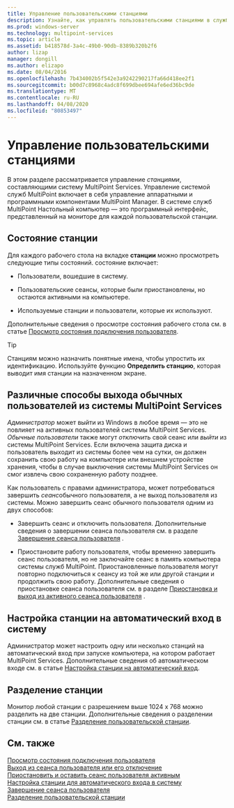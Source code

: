 ```yaml
---
title: Управление пользовательскими станциями
description: Узнайте, как управлять пользовательскими станциями в службах MultiPoint.
ms.prod: windows-server
ms.technology: multipoint-services
ms.topic: article
ms.assetid: b418578d-3a4c-49b0-90db-8389b320b2f6
author: lizap
manager: dongill
ms.author: elizapo
ms.date: 08/04/2016
ms.openlocfilehash: 7b434002b5f542e3a9242290217fa66d418ee2f1
ms.sourcegitcommit: b00d7c8968c4adc8f699dbee694afe6ed36bc9de
ms.translationtype: MT
ms.contentlocale: ru-RU
ms.lasthandoff: 04/08/2020
ms.locfileid: "80853497"
---
```

# <a name="manage-user-stations"></a>Управление пользовательскими станциями
В этом разделе рассматривается управление *станциями*, составляющими систему MultiPoint Services. Управление системой служб MultiPoint включает в себя управление аппаратными и программными компонентами MultiPoint Manager. В системе служб MultiPoint Настольный компьютер — это программный интерфейс, представленный на мониторе для каждой пользовательской станции.  
  
## <a name="station-status"></a>Состояние станции  
Для каждого рабочего стола на вкладке **станции** можно просмотреть следующие типы состояний. состояние включает:  
  
-   Пользователи, вошедшие в систему.  
  
-   Пользовательские сеансы, которые были приостановлены, но остаются активными на компьютере.  
  
-   Используемые станции и пользователи, которые их используют.  
  
Дополнительные сведения о просмотре состояния рабочего стола см. в статье [Просмотр состояния подключения пользователя](View-User-Connection-Status.md).  

>[!TIP] 
> Станциям можно назначить понятные имена, чтобы упростить их идентификацию. Используйте функцию **Определить станцию**, которая выводит имя станции на назначенном экране.
  
## <a name="different-ways-to-log-standard-users-off-of-the-multipoint-services-system"></a>Различные способы выхода обычных пользователей из системы MultiPoint Services  
*Администратор* может выйти из Windows в любое время — это не повлияет на активных пользователей системы MultiPoint Services. *Обычные пользователи* также могут *отключить* свой сеанс или *выйти* из системы MultiPoint Services. Если включена защита диска и пользователь выходит из системы более чем на сутки, он должен сохранить свою работу на компьютере или внешнем устройстве хранения, чтобы в случае выключения системы MultiPoint Services он смог извлечь свою сохраненную работу позднее.  
  
Как пользователь с правами администратора, может потребоваться завершить *сеанс*обычного пользователя, а не выход пользователя из системы. Можно завершить сеанс обычного пользователя одним из двух способов:  
  
-   Завершить сеанс и отключить пользователя. Дополнительные сведения о завершении сеанса пользователя см. в разделе [Завершение сеанса пользователя](End-a-User-Session.md) .  
  
-   Приостановите работу пользователя, чтобы временно завершить сеанс пользователя, но не заключайте сеанс в память компьютера системы служб MultiPoint. Приостановленные пользователя могут повторно подключиться к сеансу из той же или другой станции и продолжить свою работу. Дополнительные сведения о приостановке сеанса пользователя см. в разделе [Приостановка и выход из активного сеанса пользователя](Suspend-and-Leave-User-Session-Active.md) .  
  
## <a name="set-a-station-to-automatically-log-on"></a>Настройка станции на автоматический вход в систему  
Администратор может настроить одну или несколько станций на автоматический вход при запуске компьютера, на котором работает MultiPoint Services. Дополнительные сведения об автоматическом входе см. в статье [Настройка станции на автоматический вход](Set-up-a-Station-for-Automatic-Logon.md).  
  
## <a name="split-a-station"></a>Разделение станции  
Монитор любой станции с разрешением выше 1024 х 768 можно разделить на две станции. Дополнительные сведения о разделении станции см. в статье [Разделение пользовательской станции](Split-a-User-Station.md).  
  
## <a name="see-also"></a>См. также  
[Просмотр состояния подключения пользователя](View-User-Connection-Status.md)  
[Выход из сеанса пользователя или его отключение](Log-off-or-Disconnect-User-Sessions.md)  
[Приостановить и оставить сеанс пользователя активным](Suspend-and-Leave-User-Session-Active.md)  
[Настройка станции для автоматического входа в систему](Set-up-a-Station-for-Automatic-Logon.md)  
[Завершение сеанса пользователя](End-a-User-Session.md)  
[Разделение пользовательской станции](Split-a-User-Station.md)